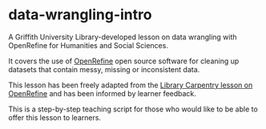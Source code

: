 # data-wrangling-intro

A Griffith University Library-developed lesson on data wrangling with OpenRefine for Humanities and Social Sciences.

It covers the use of [OpenRefine](https://openrefine.org) open source software for cleaning up datasets that contain messy, missing or inconsistent data.

This lesson has been freely adapted from the [Library Carpentry lesson on OpenRefine](https://librarycarpentry.org/lc-open-refine/) and has been informed by learner feedback.

This is a step-by-step teaching script for those who would like to be able to offer this lesson to learners. 
